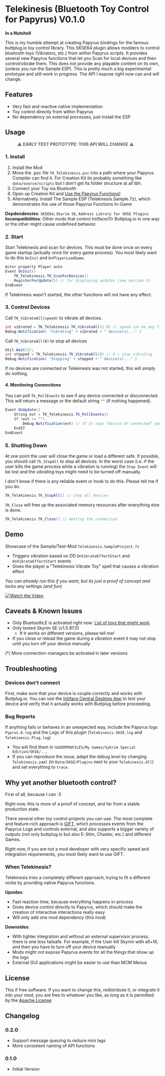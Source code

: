 # Telekinesis (Bluetooth Toy Control for Papyrus) V0.1.0

**In a Nutshell**

This is my humble attempt at creating Papyrus bindings for the famous buttplug.io toy control library. This SKSE64 plugin allows modders to control bluetooth toys (Vibrators, etc.) from within Papyrus scripts. It provides several new Papyrus functions that let you Scan for local devices and then control/vibrate them. This does not provide any playable content on its own, (unless you run the Sample ESP). This is pretty much a big experimental prototype and still work in progress. The API I expose right now can and will change.

## Features
 * Very fast and reactive native implementation
 * Toy control directly from within Papyrus
 * No dependency on external processes, just install the ESP

## Usage

>:warning: **EARLY TEST PROTOTYPE: THIS API WILL CHANGE** :warning:

### 1. Install

1. Install the Mod
2. Move the .psc file `TK_Telekinesis.psc` into a path where your Papyrus Compiler can find it. For Creation Kit its probably something like `data/source/scripts` but I don't get its folder structure at all tbh.
3. Connect your Toy via Bluetooth
4. Open up Creation Kit and [Use the Papyrus Functions!](https://github.com/garryrot/telekinesis/blob/master/contrib/Distribution/Source/Scripts/TK_Telekinesis.psc)
4. Alternatively: Install The Sample ESP (Telekinesis.Sample.7z), which demonstrates the use of those Papyrus Functions In-Game

**Depdendencies**: `SKSE64`, `Skyrim SE`, `Address Library for SKSE Plugins`
**Incompatibilities**:  Other mods that control Intiface/Or Buttplug.io in one way or the other might cause undefined behavior.

### 2. Start

Start Telekinesis and scan for devices. This must be done once on every game startup (actually
once for every game process). You most likely want to do this `OnInit` and `OnPlayerLoadGame`.

```cs
Actor property Player auto
Event OnInit()
    TK_Telekinesis.TK_ScanForDevices()
    RegisterForUpdate(5) // for displaying updates (see section 3)
EndEvent
```

If Telekinesis wasn't started, the other functions will not have any effect.

### 3. Control Devices 

Call `TK_VibrateAll(speed)` to vibrate all devices.

```cs
int vibrated = TK_Telekinesis.TK_VibrateAll(1.0) // speed can be any float from 0 to (1.0=full speed)
Debug.Notification( "Vibrating" + vibrated + " device(s)..." )
```

Call `TK_VibrateAll(0)` to stop all devices

```cs
Util.Wait(5);
int stopped = TK_Telekinesis.TK_VibrateAll(0) // 0 = stop vibrating
Debug.Notification( "Stopping" + stopped + " device(s)..." )
```

If no devices are connected or Telekinesis was not started, this will simply do nothing.

#### 4. Monitoring Connections

You can poll `Tk_PollEvents` to see if any device connected or disconnected. This
will return a message or the default string `""` (if nothing happened).

```cs
Event OnUpdate()
    String evt = TK_Telekinesis.Tk_PollEvents()
    If (evt != "")
        Debug.Notification(evt) // If it says "Device XY connected" you are ready to go
    EndIf
EndEvent
```

### 5. Shutting Down

At one point the user will close the game or load a different safe. If possible, you should call `Tk_StopAll`
to stop all devices. In the worst case (i.e. if the user kills the game process while a vibration is running)
the `Stop Event` will be lost and the vibrating toys might need to be turned off manually.

I don't know if there is any reliable event or hook to do this. Please tell me if you do.

```cs
TK_Telekinesis.Tk_StopAll() // stop all devices
```

`TK_Close` will free up the associated memory resources after everything else is done.

```cs
TK_Telekinesis.TK_Close() // destroy the connection 
```

## Demo

Showcase of the Sample/Test-Mod `Telekinesis.SampleProject.7z`

- Triggers vibration based on DD `OnVibrateEffectStart` and `OnVibrateEffectStart` events
- Gives the player a "Telekinesis Vibrate Toy" spell that causes a vibration effect

*You can already run this if you want, but its just a proof of concept and lacks any settings (and fun)*

[![Watch the Video](https://i.imgur.com/QiG6p2y.jpg)](https://www.youtube.com/watch?v=_EoiLqY_6_Q)

## Caveats & Known Issues

 * Only BluetoothLE is activated right now: [List of toys that might work](https://iostindex.com/?filter0ButtplugSupport=4&filter1Connection=Bluetooth%204%20LE,Bluetooth%202&filter2Features=OutputsVibrators)
 * Only tested Skyrim SE (v1.5.97.0)
    * If it works on different versions, please tell me!
 * If you close or reload the game during a vibration event it may not stop until you turn off your device manually

(*) More connection-managers be activated in later versions 

## Troubleshooting

### Devices don't connect

First, make sure that your device is couple correctly and works with Buttplug.io. You can use the [Intiface Central Desktop App](https://intiface.com/central) to test your device and verify that it actually works with Buttplug before proceeding.

### Bug Reports

If anything fails or behaves in an unexpected way, include the Papyrus logs `Pyprus.0.log` and the Logs of this plugin (`Telekinesis.SKSE.log` and `Telekinesis.Plug.log`)

* You will find them in `%USERPROFILE%/My Games/Sykrim Special Edition/SKSE/...`
* If you can reproduce the issue, adapt the debug level by changing `Telekinesis.yaml` (in `Data/SKSE/Plugins` next to your `Telekinesis.dll`) and set everything to `trace`.


## Why yet another bluetooth control?

First of all, because I can :3

Right now, this is more of a proof of concept, and far from a stable production state.

There several other toy control projects you can use. The most complete and feature-rich approach
is [GIFT](https://github.com/MinLL/GameInterfaceForToys), which processes events from the Papyrus Logs and controls
external, and also supports a bigger variety of outputs (not only buttplug.io but also E-Stim, Chaster, etc.) and
different Games.

Right now, if you are not a mod developer with very specific speed and integration requirements, you most likely 
want to use GIFT.

### When Telekinesis?

Telekinesis tries a completely different approach, trying to fit a different niche by providing native Papyrus functions.

**Upsides**:

- Fast reaction time, because everything happens in-process
- Gives device control directly to Papyrus, which should make the creation of interactive interactions really easy
- Will only add one mod dependency (this mod)

**Downsides**:

- With tighter integration and without an external supervisor process, there is one less failsafe. For example, if the User kill Skyrim with alt+f4, and then you have to turn off your device manually
- Mods might not expose Papyrus events for all the things that show up the logs
- External GUI applications might be easier to use than MCM Menus

## License

This if free software. If you want to change this, redistribute it, or integrate it into your mod, you are free to whatever you like, as long as it is permitted by the  [Apache License](LICENSE)

## Changelog

### 0.2.0

- Support message queuing to reduce mini lags
- More consistent naming of API functions

### 0.1.0

- Initial Version

